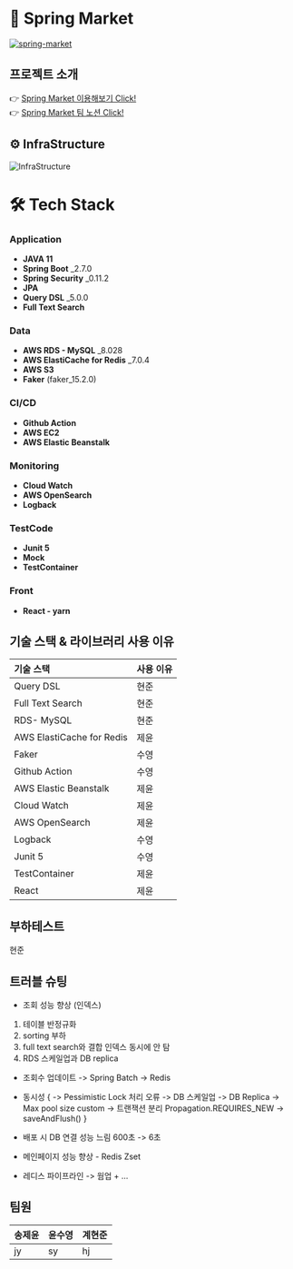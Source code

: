 # 🐸 Spring Market
[![spring-market](https://github.com/SpringMarket/Market/actions/workflows/gradle.yml/badge.svg)](https://github.com/SpringMarket/Market/actions/workflows/gradle.yml)

## 프로젝트 소개


👉 [Spring Market 이용해보기 Click!](https://www.notion.so/1-3b015d8a07d149148b5fea36c4035ceb) <br>
👉 [Spring Market 팀 노션 Click!](https://www.notion.so/1-3b015d8a07d149148b5fea36c4035ceb)

## ⚙ InfraStructure
![InfraStructure](https://user-images.githubusercontent.com/112923814/206205534-6b2cf6e1-9461-4258-bbc1-f54b762be4b8.jpg)

# 🛠 Tech Stack
### **Application**

- **JAVA 11**
- **Spring Boot** _2.7.0
- **Spring Security** _0.11.2
- **JPA**
- **Query DSL** _5.0.0
- **Full Text Search**

### **Data**

- **AWS RDS - MySQL** _8.028
- **AWS ElastiCache for Redis** _7.0.4
- **AWS S3**
- **Faker** (faker_15.2.0)

### **CI/CD**

- **Github Action**
- **AWS EC2**
- **AWS Elastic Beanstalk**

### **Monitoring**

- **Cloud Watch**
- **AWS OpenSearch**
- **Logback**

### TestCode

- **Junit 5**
- **Mock**
- **TestContainer**

### Front

- **React - yarn**

## 기술 스택 & 라이브러리 사용 이유

|기술 스택| 사용 이유|
|:--|:--|
|Query DSL|현준|
|Full Text Search| 현준 |
|RDS- MySQL| 현준 |
|AWS ElastiCache for Redis| 제윤 |
|Faker| 수영 |
|Github Action| 수영 |
|AWS Elastic Beanstalk| 제윤 |
|Cloud Watch| 제윤 |
|AWS OpenSearch| 제윤 |
|Logback| 수영 |
|Junit 5| 수영 |
|TestContainer|제윤|
|React|제윤|

## 부하테스트
현준

## 트러블 슈팅
- 조회 성능 향상 (인덱스) 
1. 테이블 반정규화 
2. sorting 부하
3. full text search와 결합 인덱스 동시에 안 탐
4. RDS 스케일업과 DB replica

- 조회수 업데이트
-> Spring Batch
-> Redis

- 동시성 {
-> Pessimistic Lock 처리 오류
-> DB 스케일업
-> DB Replica
-> Max pool size custom
-> 트랜잭션 분리 Propagation.REQUIRES_NEW
-> saveAndFlush()
}

- 배포 시 DB 연결 성능 느림 600초 -> 6초 
- 메인페이지 성능 향상 - Redis Zset
- 레디스 파이프라인 -> 웜업 + ...

## 팀원

|송제윤|윤수영|계현준|
|:--|:--|:--|
|jy|sy|hj|

